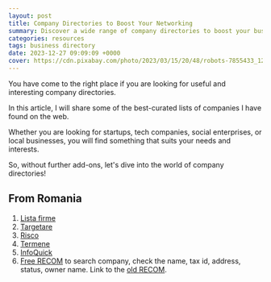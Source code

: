 ```yaml
---
layout: post
title: Company Directories to Boost Your Networking
summary: Discover a wide range of company directories to boost your business's visibility and connect with potential clients.
categories: resources
tags: business directory
date: 2023-12-27 09:09:09 +0000
cover: https://cdn.pixabay.com/photo/2023/03/15/20/48/robots-7855433_1280.jpg
---
```


You have come to the right place if you are looking for useful and interesting company directories.

In this article, I will share some of the best-curated lists of companies I have found on the web.

Whether you are looking for startups, tech companies, social enterprises, or local businesses, you will find something that suits your needs and interests.

So, without further add-ons, let's dive into the world of company directories!

## From Romania

1. <a href="https://listafirme.ro" target="_blank">Lista firme</a>
2. <a href="https://targetare.ro" target="_blank">Targetare</a>
3. <a href="https://risco.ro" target="_blank">Risco</a>
4. <a href="https://termene.ro" target="_blank">Termene</a>
5. <a href="https://www.infoquick.ro" target="_blank">InfoQuick</a>
6. <a href="https://myportal.onrc.ro/providing-information/free-recom-informations" target="_blank">Free RECOM</a> to search company, check the name, tax id, address, status, owner name. Link to the <a href="https://portal.onrc.ro/ONRCPortalWeb/appmanager/myONRC/recom" target="_blank">old RECOM</a>.
